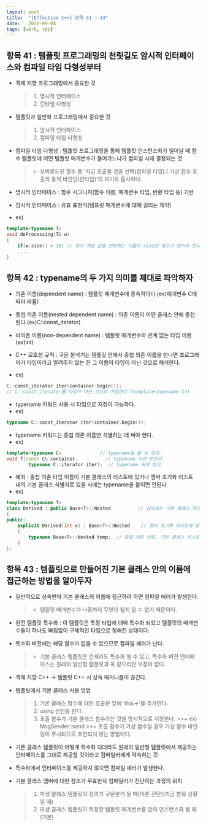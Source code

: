 ```yaml
---
layout: post
title:  "[Effective C++] 항목 41 ~ 43"
date:   2016-09-08
tags: [work, cpp]
---
```


## 항목 41 : 템플릿 프로그래밍의 천릿길도 암시적 인터페이스와 컴파일 타임 다형성부터 
- 객체 지향 프로그래밍에서 중요한 것 
	>1. 명시적 인터페이스 
	>2. 런타임 다형성 

- 템플릿과 일반화 프로그래밍에서 중요한 것 
	>1. 암시적 인터페이스 
	>2. 컴파일 타임 다형성 

- 컴파일 타임 다형성 : 템플릿 프로그래밍을 통해 템플릿 인스턴스화가 일어날 때 함수 템플릿에 어떤 템플릿 매개변수가 들어가느냐가 컴파일 시에 결정되는 것 
	>+ 오버로드된 함수 중 '지금 호출될 것을 선택(컴파일 타임) / 가상 함수 호출의 동적 바인딩(런타임)'의 차이와 흡사하다.

- 명시적 인터페이스 : 함수 시그니처(함수 이름, 매개변수 타입, 반환 타입 등) 기반 
- 암시적 인터페이스 : 유효 표현식(템프릿 매개변수에 대해 걸리는 제약) 
- ex) 
```cpp
template<typename T> 
void doProcessing(T& w) 
{ 
    if(w.size() > 10) // 정수 계열 값을 반환하는 이름이 size인 함수가 있어야 한다. 
    .... 
}
```

## 항목 42 : typename의 두 가지 의미를 제대로 파악하자 
- 의존 이름(dependent name) : 템플릿 매개변수에 종속적이다.(ex)매개변수 C에 따라 바뀜) 
- 중첩 의존 이름(nested dependent name) : 의존 이름이 어떤 클래스 안에 중첩된다.(ex)C::const_iterator) 
- 비의존 이름(non-dependent name) : 템플릿 매개변수와 관계 없는 타입 이름(ex)int) 

- C++ 모호성 규칙 : 구문 분석기는 템플릿 안에서 중첩 의존 이름을 만나면 프로그래머가 타입이라고 알려주지 않는 한 그 이름이 타입이 아닌 것으로 해석한다. 
- ex) 
```cpp
C::const_iterator iter(container.begin()); 
// C::const_iterator를 타입이 아닌 것으로 가정한다.(template<typename C>) 
```
- typename 키워드 사용 시 타입으로 지정이 가능하다. 
- ex) 
```cpp
typename C::const_iterator iter(container.begin()); 
```
- typename 키워드는 중첩 의존 이름만 식별하는 데 써야 한다.
- ex) 
```cpp
template<typename C>              // typename을 쓸 수 있다. 
void f(const C& container,          // typename 쓰면 안된다. 
        typename C::iterator iter);  // typename 써야 한다. 
```
- 예외 : 중첩 의존 타입 이름이 기본 클래스의 리스트에 있거나 멤버 초기화 리스트 내의 기본 클래스 식별자로 있을 시에는 typename을 붙이면 안된다. 
- ex)
```cpp
template<typename T> 
class Derived : public Base<T>::Nested          // 상속되는 기본 클래스 리스트. typename 사용 안됨 
{ 
public: 
    explicit Derived(int x) : Base<T>::Nested    // 멤버 초기화 리스트에 있는 기본 클래스 식별자. typename사용 안됨 
    { 
        typename Base<T>::Nested temp;  // 중첩 의존 타입, 기본 클래스 리스트도 멤버 초기화 리스트도 아니므로 typename 필요 
    } 
}; 
```

## 항목 43 : 템플릿으로 만들어진 기본 클래스 안의 이름에 접근하는 방법을 알아두자 
- 일반적으로 상속받아 기본 클래스의 이름에 접근하려 하면 컴파일 에러가 발생한다. 
	>+ 템플릿 매개변수가 나중까지 무엇이 될지 알 수 없기 때문이다. 
- 완전 템플릿 특수화 : 이 템플릿은 특정 타입에 대해 특수화 되었고 템플릿의 매개변수들이 하나도 빠짐없이 구체적인 타입으로 정해진 상태이다.
- 특수화 버전에는 해당 함수가 없을 수 있으므로 컴파일 에러가 난다. 
	>+ 기본 클래스 템플릿은 언제라도 특수화 될 수 있고, 특수화 버전 인터페이스는 원래의 일반형 템플릿과 꼭 같으리란 보장이 없다.
- 객체 지향 C++ -> 템플릿 C++ 시 상속 매커니즘이 끊긴다.

- 템플릿에서 기본 클래스 사용 방법 
	>1. 기본 클래스 함수에 대한 호출문 앞에 'this->'를 추가한다. 
	>2. using 선언을 한다. 
	>3. 호출 함수가 기본 클래스 함수라는 것을 명시적으로 지정한다. 
		>>+ ex) MsgSender<C>::send 
    	>>+ 호출 함수가 가상 함수일 경우 가상 함수 바인딩이 무시되므로 추천되지 않는 방법이다. 

- 기존 클래스 템플릿이 어떻게 특수화 되더라도 원래의 일반형 템플릿에서 제공하는 인터페이스를 그대로 제공할 것이라고 컴파일러에게 약속하는 것 
- 특수화에서 인터페이스를 제공하지 않으면 컴파일 에러가 발생한다. 

- 기본 클래스 멤버에 대한 참조가 무효한지 컴파일러가 진단하는 과정의 위치 
	>1. 파생 클래스 템플릿의 정의가 구문분석 될 때(이른 진단)(지금 항목 상황일 때) 
	>2. 파생 클래스 템플릿이 특정한 템플릿 매개변수를 받아 인스턴스화 될 때(기본) 